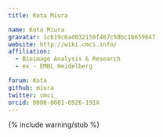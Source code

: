 ```yaml
---
title: Kota Miura

name: Kota Miura
gravatar: 1c619c6ad032159f467c50bc1b659847
website: http://wiki.cmci.info/
affiliation:
  - Bioimage Analysis & Research
  - ex - EMBL Heidelberg

forum: Kota
github: miura
twitter: cmci_
orcid: 0000-0001-6926-191X
---
```

{% include warning/stub %}

